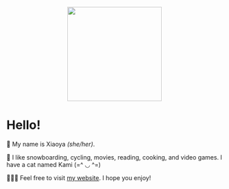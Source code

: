 <p align="center"><img src="https://user-images.githubusercontent.com/84748829/167641084-10e8231b-0087-4bcc-95ac-0975da71d81f.GIF" width="220"></p>

# Hello!
🦕 My name is Xiaoya _(she/her)_.
  
🎀 I like snowboarding, cycling, movies, reading, cooking, and video games. I have a cat named Kami (=^ ◡ ^=) 
  
👩🏻‍💻 Feel free to visit [my website](https://xiaoyazz.github.io/XiaoyaZou/). I hope you enjoy!
